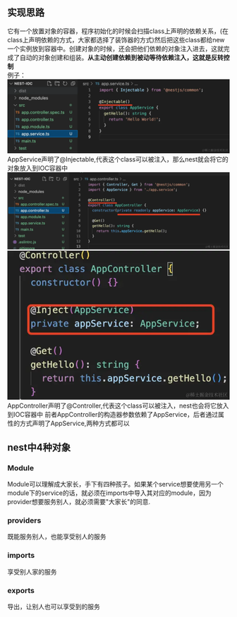 ## 实现思路
它有一个放置对象的容器，程序初始化的时候会扫描class上声明的依赖关系，(在class上声明依赖的方式，大家都选择了装饰器的方式)然后把这些class都给new一个实例放到容器中。创建对象的时候，还会把他们依赖的对象注入进去，这就完成了自动的对象创建和组装。**从主动创建依赖到被动等待依赖注入，这就是反转控制**
<br>
例子：
![Alt text](image-3.png)
AppService声明了@Injectable,代表这个class可以被注入，那么nest就会将它的对象放入到IOC容器中
![Alt text](image-4.png)
![Alt text](image-5.png)
AppController声明了@Controller,代表这个class可以被注入，nest也会将它放入到IOC容器中
前者AppController的构造器参数依赖了AppService，后者通过属性的方式声明了AppService,两种方式都可以
## nest中4种对象
### Module
Module可以理解成大家长，手下有四种孩子。如果某个service想要使用另一个module下的service的话，就必须在imports中导入其对应的module，因为provider想要服务别人，就必须需要"大家长"的同意.
### providers
既能服务别人，也能享受别人的服务
### imports
享受别人家的服务
### exports
导出，让别人也可以享受到的服务
